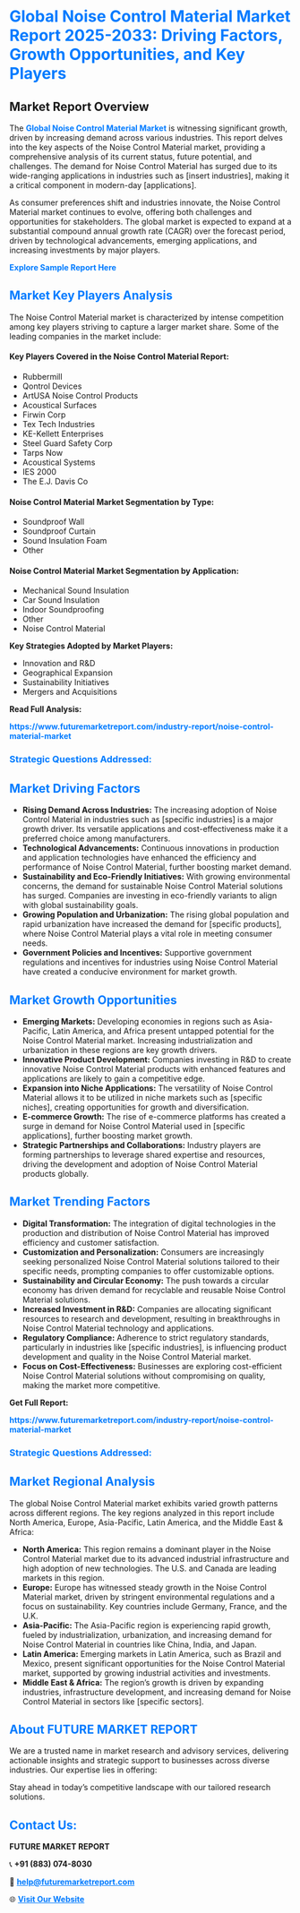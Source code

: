 <h1 style="color: #007BFF;">Global Noise Control Material Market Report 2025-2033: Driving Factors, Growth Opportunities, and Key Players</h1>

<section id="overview">
<h2>Market Report Overview</h2>
<p>The <a href="https://www.futuremarketreport.com/industry-report/noise-control-material-market" style="color: #007BFF; text-decoration: none;"><strong>Global Noise Control Material Market</strong></a> is witnessing significant growth, driven by increasing demand across various industries. This report delves into the key aspects of the Noise Control Material market, providing a comprehensive analysis of its current status, future potential, and challenges. The demand for Noise Control Material has surged due to its wide-ranging applications in industries such as [insert industries], making it a critical component in modern-day [applications].</p>
<p>As consumer preferences shift and industries innovate, the Noise Control Material market continues to evolve, offering both challenges and opportunities for stakeholders. The global market is expected to expand at a substantial compound annual growth rate (CAGR) over the forecast period, driven by technological advancements, emerging applications, and increasing investments by major players.</p>
</section>

<section id="overview">
<p><a href="https://www.futuremarketreport.com/request-sample/reportId=116468" style="color: #007BFF; text-decoration: none;"><strong>Explore Sample Report Here</strong></a></p>
</section>

<section id="key-players">
<h2 style="color: #007BFF;">Market Key Players Analysis</h2>
<p>The Noise Control Material market is characterized by intense competition among key players striving to capture a larger market share. Some of the leading companies in the market include:</p>
<h4>Key Players Covered in the Noise Control Material Report:</h4>
<ul><li>Rubbermill</li><li>Qontrol Devices</li><li>ArtUSA Noise Control Products</li><li>Acoustical Surfaces</li><li>Firwin Corp</li><li>Tex Tech Industries</li><li>KE-Kellett Enterprises</li><li>Steel Guard Safety Corp</li><li>Tarps Now</li><li>Acoustical Systems</li><li>IES 2000</li><li>The E.J. Davis Co</li></ul>
<h4>Noise Control Material Market Segmentation by Type:</h4>
<ul><li>Soundproof Wall</li><li>Soundproof Curtain</li><li>Sound Insulation Foam</li><li>Other</li></ul>

<h4>Noise Control Material Market Segmentation by Application:</h4>
<ul><li>Mechanical Sound Insulation</li><li>Car Sound Insulation</li><li>Indoor Soundproofing</li><li>Other</li><li>Noise Control Material</li></ul>
<p><strong>Key Strategies Adopted by Market Players:</strong></p>
<ul>
<li>Innovation and R&D</li>
<li>Geographical Expansion</li>
<li>Sustainability Initiatives</li>
<li>Mergers and Acquisitions</li>
</ul>
</section>

<section>
<p><strong>Read Full Analysis: </strong></p><a href="https://www.futuremarketreport.com/industry-report/noise-control-material-market" style="color: #007BFF; text-decoration: none;"><strong>https://www.futuremarketreport.com/industry-report/noise-control-material-market</strong></a>
<h3 style="color: #007BFF;">Strategic Questions Addressed:</h3>
</section>

<section id="driving-factors">
<h2 style="color: #007BFF;">Market Driving Factors</h2>
<ul>
<li><strong>Rising Demand Across Industries:</strong> The increasing adoption of Noise Control Material in industries such as [specific industries] is a major growth driver. Its versatile applications and cost-effectiveness make it a preferred choice among manufacturers.</li>
<li><strong>Technological Advancements:</strong> Continuous innovations in production and application technologies have enhanced the efficiency and performance of Noise Control Material, further boosting market demand.</li>
<li><strong>Sustainability and Eco-Friendly Initiatives:</strong> With growing environmental concerns, the demand for sustainable Noise Control Material solutions has surged. Companies are investing in eco-friendly variants to align with global sustainability goals.</li>
<li><strong>Growing Population and Urbanization:</strong> The rising global population and rapid urbanization have increased the demand for [specific products], where Noise Control Material plays a vital role in meeting consumer needs.</li>
<li><strong>Government Policies and Incentives:</strong> Supportive government regulations and incentives for industries using Noise Control Material have created a conducive environment for market growth.</li>
</ul>
</section>

<section id="growth-opportunities">
<h2 style="color: #007BFF;">Market Growth Opportunities</h2>
<ul>
<li><strong>Emerging Markets:</strong> Developing economies in regions such as Asia-Pacific, Latin America, and Africa present untapped potential for the Noise Control Material market. Increasing industrialization and urbanization in these regions are key growth drivers.</li>
<li><strong>Innovative Product Development:</strong> Companies investing in R&D to create innovative Noise Control Material products with enhanced features and applications are likely to gain a competitive edge.</li>
<li><strong>Expansion into Niche Applications:</strong> The versatility of Noise Control Material allows it to be utilized in niche markets such as [specific niches], creating opportunities for growth and diversification.</li>
<li><strong>E-commerce Growth:</strong> The rise of e-commerce platforms has created a surge in demand for Noise Control Material used in [specific applications], further boosting market growth.</li>
<li><strong>Strategic Partnerships and Collaborations:</strong> Industry players are forming partnerships to leverage shared expertise and resources, driving the development and adoption of Noise Control Material products globally.</li>
</ul>
</section>

<section id="trending-factors">
<h2 style="color: #007BFF;">Market Trending Factors</h2>
<ul>
<li><strong>Digital Transformation:</strong> The integration of digital technologies in the production and distribution of Noise Control Material has improved efficiency and customer satisfaction.</li>
<li><strong>Customization and Personalization:</strong> Consumers are increasingly seeking personalized Noise Control Material solutions tailored to their specific needs, prompting companies to offer customizable options.</li>
<li><strong>Sustainability and Circular Economy:</strong> The push towards a circular economy has driven demand for recyclable and reusable Noise Control Material solutions.</li>
<li><strong>Increased Investment in R&D:</strong> Companies are allocating significant resources to research and development, resulting in breakthroughs in Noise Control Material technology and applications.</li>
<li><strong>Regulatory Compliance:</strong> Adherence to strict regulatory standards, particularly in industries like [specific industries], is influencing product development and quality in the Noise Control Material market.</li>
<li><strong>Focus on Cost-Effectiveness:</strong> Businesses are exploring cost-efficient Noise Control Material solutions without compromising on quality, making the market more competitive.</li>
</ul>
</section>

<section>
<p><strong>Get Full Report: </strong></p><a href="https://www.futuremarketreport.com/industry-report/noise-control-material-market" style="color: #007BFF; text-decoration: none;"><strong>https://www.futuremarketreport.com/industry-report/noise-control-material-market</strong></a>
<h3 style="color: #007BFF;">Strategic Questions Addressed:</h3>
</section>


<section id="regional-analysis">
<h2 style="color: #007BFF;">Market Regional Analysis</h2>
<p>The global Noise Control Material market exhibits varied growth patterns across different regions. The key regions analyzed in this report include North America, Europe, Asia-Pacific, Latin America, and the Middle East & Africa:</p>
<ul>
<li><strong>North America:</strong> This region remains a dominant player in the Noise Control Material market due to its advanced industrial infrastructure and high adoption of new technologies. The U.S. and Canada are leading markets in this region.</li>
<li><strong>Europe:</strong> Europe has witnessed steady growth in the Noise Control Material market, driven by stringent environmental regulations and a focus on sustainability. Key countries include Germany, France, and the U.K.</li>
<li><strong>Asia-Pacific:</strong> The Asia-Pacific region is experiencing rapid growth, fueled by industrialization, urbanization, and increasing demand for Noise Control Material in countries like China, India, and Japan.</li>
<li><strong>Latin America:</strong> Emerging markets in Latin America, such as Brazil and Mexico, present significant opportunities for the Noise Control Material market, supported by growing industrial activities and investments.</li>
<li><strong>Middle East & Africa:</strong> The region’s growth is driven by expanding industries, infrastructure development, and increasing demand for Noise Control Material in sectors like [specific sectors].</li>
</ul>
</section>

<footer>
<h2 style="color: #007BFF;">About FUTURE MARKET REPORT</h2>
<p>We are a trusted name in market research and advisory services, delivering actionable insights and strategic support to businesses across diverse industries. Our expertise lies in offering:</p>

<p>Stay ahead in today’s competitive landscape with our tailored research solutions.</p>

<h2 style="color: #007BFF;">Contact Us:</h2>
<p><strong>FUTURE MARKET REPORT</strong></p>
<p>📞 <strong>+91 (883) 074-8030</strong></p>
<p>📧 <strong><a href="mailto:help@futuremarketreport.com" style="color: #007BFF;">help@futuremarketreport.com</a></strong></p>
<p>🌐 <strong><a href="https://www.futuremarketreport.com/" style="color: #007BFF;">Visit Our Website</a></strong></p>
</footer>